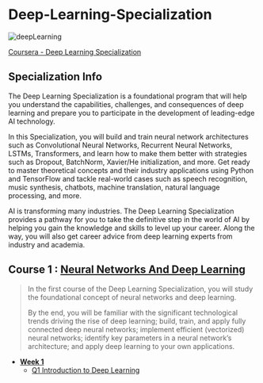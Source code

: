 # Deep-Learning-Specialization
![deepLearning](https://github.com/narima18/Deep-Learning-Specialization/assets/74022076/bb4fcfdd-c262-437d-8805-fc823750e401)

[Coursera - Deep Learning Specialization](https://www.coursera.org/specializations/deep-learning)


## Specialization Info
The Deep Learning Specialization is a foundational program that will help you understand the capabilities, challenges, and consequences of deep learning and prepare you to participate in the development of leading-edge AI technology. 

In this Specialization, you will build and train neural network architectures such as Convolutional Neural Networks, Recurrent Neural Networks, LSTMs, Transformers, and learn how to make them better with strategies such as Dropout, BatchNorm, Xavier/He initialization, and more. Get ready to master theoretical concepts and their industry applications using Python and TensorFlow and tackle real-world cases such as speech recognition, music synthesis, chatbots, machine translation, natural language processing, and more.

AI is transforming many industries. The Deep Learning Specialization provides a pathway for you to take the definitive step in the world of AI by helping you gain the knowledge and skills to level up your career. Along the way, you will also get career advice from deep learning experts from industry and academia.


## Course 1 : [Neural Networks And Deep Learning](https://github.com/narima18/Deep-Learning-Specialization/tree/170e4b1baed0e878777080bc737256ef98ea6bff/Neural%20Networks%20and%20Deep%20Learning)
> In the first course of the Deep Learning Specialization, you will study the foundational concept of neural networks and deep learning. 
> 
> By the end, you will be familiar with the significant technological trends driving the rise of deep learning; build, train, and apply fully connected deep neural networks; implement efficient (vectorized) neural networks; identify key parameters in a neural network’s architecture; and apply deep learning to your own applications.

- [<b> Week 1 </b> ](https://github.com/narima18/Deep-Learning-Specialization/tree/c6e8602c672da371a038f4fb2f0f178c3880708e/Neural%20Networks%20and%20Deep%20Learning/Week%201)
  - [Q1 Introduction to Deep Learning](https://github.com/narima18/Deep-Learning-Specialization/tree/c6e8602c672da371a038f4fb2f0f178c3880708e/Neural%20Networks%20and%20Deep%20Learning/Week%201/Q1%20Introduction%20to%20Deep%20Learning)
